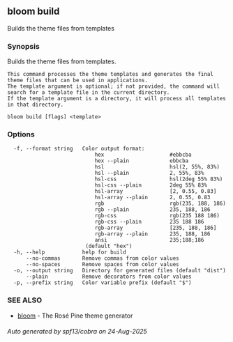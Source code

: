 ## bloom build

Builds the theme files from templates

### Synopsis

Builds the theme files from templates.

	This command processes the theme templates and generates the final theme files that can be used in applications.
	The template argument is optional; if not provided, the command will search for a template file in the current directory.
	If the template argument is a directory, it will process all templates in that directory.

```
bloom build [flags] <template>
```

### Options

```
  -f, --format string   Color output format:
                            hex                     #ebbcba
                            hex --plain             ebbcba
                            hsl                     hsl(2, 55%, 83%)
                            hsl --plain             2, 55%, 83%
                            hsl-css                 hsl(2deg 55% 83%)
                            hsl-css --plain         2deg 55% 83%
                            hsl-array               [2, 0.55, 0.83]
                            hsl-array --plain       2, 0.55, 0.83
                            rgb                     rgb(235, 188, 186)
                            rgb --plain             235, 188, 186
                            rgb-css                 rgb(235 188 186)
                            rgb-css --plain         235 188 186
                            rgb-array               [235, 188, 186]
                            rgb-array --plain       235, 188, 186
                            ansi                    235;188;186
                         (default "hex")
  -h, --help            help for build
      --no-commas       Remove commas from color values
      --no-spaces       Remove spaces from color values
  -o, --output string   Directory for generated files (default "dist")
      --plain           Remove decorators from color values
  -p, --prefix string   Color variable prefix (default "$")
```

### SEE ALSO

* [bloom](bloom.md)	 - The Rosé Pine theme generator

###### Auto generated by spf13/cobra on 24-Aug-2025
